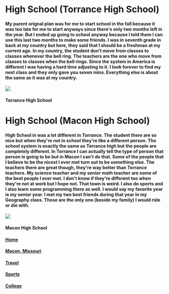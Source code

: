# High School (Torrance High School)
#### My parent orignal plan was for me to start school in the fall because it was too late for me to start anyways since there's only two months left in the year. But I ended up going to school anyway because I told them I can use this last two months to make some friends. I was in seventh grade in back at my country but here, they said that I should be a freshman at my current age. In my country, the student don't move from classes to classes whenever the bell ring. The teachers are the one who move from classes to classes when the bell rings. Since the system in America is different I was having a hard time adjusting to it. I took forever to find my next class and they only gave you seven mins. Everything else is about the same as it was at my country.
![](https://github.com/Visal-So/Midterm-Project/blob/main/Images/Torrance_High_School.jfif)
#### Torrance High School
# High School (Macon High School)
#### High School in was a lot different in Torrance. The student there are so nice but when they're not in school they're like a different person. The school system is exactly the same as Torrance high but the people are completely different. In Torrance I can actually tell the type of person that person is going to be but in Macon I can't do that. Some of the people that I believe to be the nicest I ever met turn out to be something else. The teachers there are great though, they're way better than Torrance teachers. My science teacher and my senior math teacher are some of the best people I ever met. I don't know if they're different too when they're not at work but I hope not. That town is weird. I also do sports and I also learn some programming there as well. I would say my favorite year is my senior year. I met my two best friends during that year in my Geography class. Those are the only one (beside my family) I would ride or die with.
![](https://github.com/Visal-So/Midterm-Project/blob/main/Images/Macon_High_School.jfif)
#### Macon High School
#### [Home](https://github.com/Visal-So/Midterm-Project/blob/main/README.md)
#### [Macon, Missouri](https://github.com/Visal-So/Midterm-Project/blob/main/secondpage.md)
#### [Travel](https://github.com/Visal-So/Midterm-Project/blob/main/thirdpage.md)
#### [Sports](https://github.com/Visal-So/Midterm-Project/blob/main/fourthpage.md)
#### [College](https://github.com/Visal-So/Midterm-Project/blob/main/fifthpage.md)
